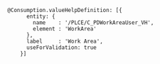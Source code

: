       @Consumption.valueHelpDefinition: [{
            entity: {
              name    : '/PLCE/C_PDWorkAreaUser_VH',
              element : 'WorkArea'
            },
            label     : 'Work Area',
            useForValidation: true
          }]
